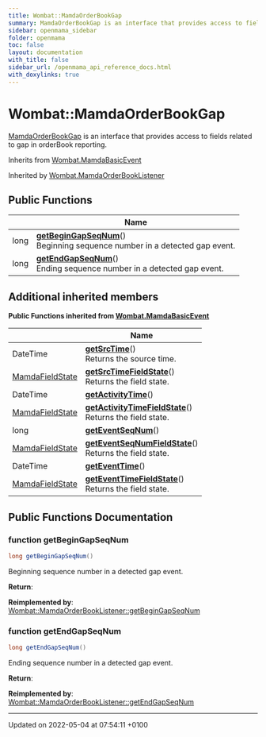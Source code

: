 ```yaml
---
title: Wombat::MamdaOrderBookGap
summary: MamdaOrderBookGap is an interface that provides access to fields related to gap in orderBook reporting. 
sidebar: openmama_sidebar
folder: openmama
toc: false
layout: documentation
with_title: false
sidebar_url: /openmama_api_reference_docs.html
with_doxylinks: true
---
```


# Wombat::MamdaOrderBookGap



[MamdaOrderBookGap]() is an interface that provides access to fields related to gap in orderBook reporting. 

Inherits from [Wombat.MamdaBasicEvent](interfaceWombat_1_1MamdaBasicEvent.html)

Inherited by [Wombat.MamdaOrderBookListener](classWombat_1_1MamdaOrderBookListener.html)

## Public Functions

|                | Name           |
| -------------- | -------------- |
| long | **[getBeginGapSeqNum](interfaceWombat_1_1MamdaOrderBookGap.html#function-getbegingapseqnum)**()<br>Beginning sequence number in a detected gap event.  |
| long | **[getEndGapSeqNum](interfaceWombat_1_1MamdaOrderBookGap.html#function-getendgapseqnum)**()<br>Ending sequence number in a detected gap event.  |

## Additional inherited members

**Public Functions inherited from [Wombat.MamdaBasicEvent](interfaceWombat_1_1MamdaBasicEvent.html)**

|                | Name           |
| -------------- | -------------- |
| DateTime | **[getSrcTime](interfaceWombat_1_1MamdaBasicEvent.html#function-getsrctime)**()<br>Returns the source time.  |
| [MamdaFieldState](namespaceWombat.html#enum-mamdafieldstate) | **[getSrcTimeFieldState](interfaceWombat_1_1MamdaBasicEvent.html#function-getsrctimefieldstate)**()<br>Returns the field state.  |
| DateTime | **[getActivityTime](interfaceWombat_1_1MamdaBasicEvent.html#function-getactivitytime)**() |
| [MamdaFieldState](namespaceWombat.html#enum-mamdafieldstate) | **[getActivityTimeFieldState](interfaceWombat_1_1MamdaBasicEvent.html#function-getactivitytimefieldstate)**()<br>Returns the field state.  |
| long | **[getEventSeqNum](interfaceWombat_1_1MamdaBasicEvent.html#function-geteventseqnum)**() |
| [MamdaFieldState](namespaceWombat.html#enum-mamdafieldstate) | **[getEventSeqNumFieldState](interfaceWombat_1_1MamdaBasicEvent.html#function-geteventseqnumfieldstate)**()<br>Returns the field state.  |
| DateTime | **[getEventTime](interfaceWombat_1_1MamdaBasicEvent.html#function-geteventtime)**() |
| [MamdaFieldState](namespaceWombat.html#enum-mamdafieldstate) | **[getEventTimeFieldState](interfaceWombat_1_1MamdaBasicEvent.html#function-geteventtimefieldstate)**()<br>Returns the field state.  |


## Public Functions Documentation

### function getBeginGapSeqNum

```csharp
long getBeginGapSeqNum()
```

Beginning sequence number in a detected gap event. 

**Return**: 

**Reimplemented by**: [Wombat::MamdaOrderBookListener::getBeginGapSeqNum](classWombat_1_1MamdaOrderBookListener.html#function-getbegingapseqnum)


### function getEndGapSeqNum

```csharp
long getEndGapSeqNum()
```

Ending sequence number in a detected gap event. 

**Return**: 

**Reimplemented by**: [Wombat::MamdaOrderBookListener::getEndGapSeqNum](classWombat_1_1MamdaOrderBookListener.html#function-getendgapseqnum)


-------------------------------

Updated on 2022-05-04 at 07:54:11 +0100